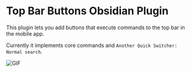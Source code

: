 # Top Bar Buttons Obsidian Plugin

This plugin lets you add buttons that execute commands to the top bar in the mobile app.

Currently it implements core commands and `Another Quick Switcher: Normal search`.

![GIF](https://github.com/kometenstaub/top-bar-buttons/blob/main/resources/top-bar-buttons.gif)